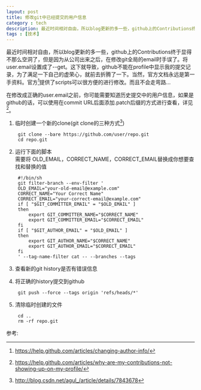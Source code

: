```yaml
---
layout: post
title: 修改git中已经提交的用户信息
category : tech
description: 最近时间相对自由，所以blog更新的多一些，github上的Contributions终于显得不那么空洞了，但是因为从公司出来之后，在修改git全局的email时手误了。将user.email设置成了--get。这下就导致，github不能在profile中显示我的提交记录，为了满足一下自己的虚荣心，就前去折腾了一下。当然，官方文档永远是第一手资料。官方提供了scripts可以很方便的进行修改。而且不会走弯路...
tags : [技术]
---
```

最近时间相对自由，所以blog更新的多一些，github上的Contributions终于显得不那么空洞了，但是因为从公司出来之后，在修改git全局的email时手误了。将user.email设置成了--get。这下就导致，github不能在profile中显示我的提交记录，为了满足一下自己的虚荣心，就前去折腾了一下。当然，官方文档永远是第一手资料。官方[^1]提供了scripts可以很方便的进行修改。而且不会走弯路...  

在修改成正确的user.email之前，你可能需要知道历史提交中的用户信息，如果是github的话，可以使用在commit URL后面添加.patch后缀的方式进行查看，详见[^2]。

1. 临时创建一个新的clone(git clone的三种方式[^3])  

	
		git clone --bare https://github.com/user/repo.git
		cd repo.git
	

2. 运行下面的脚本  
	需要将 OLD_EMAIL，CORRECT_NAME，CORRECT_EMAIL替换成你想要查找和替换的值

		#!/bin/sh
		git filter-branch --env-filter '
		OLD_EMAIL="your-old-email@example.com"
		CORRECT_NAME="Your Correct Name"
		CORRECT_EMAIL="your-correct-email@example.com"
		if [ "$GIT_COMMITTER_EMAIL" = "$OLD_EMAIL" ]
		then
    		export GIT_COMMITTER_NAME="$CORRECT_NAME"
    		export GIT_COMMITTER_EMAIL="$CORRECT_EMAIL"
		fi
		if [ "$GIT_AUTHOR_EMAIL" = "$OLD_EMAIL" ]
		then
    		export GIT_AUTHOR_NAME="$CORRECT_NAME"
    		export GIT_AUTHOR_EMAIL="$CORRECT_EMAIL"
		fi
		' --tag-name-filter cat -- --branches --tags

3. 查看新的git history是否有错误信息
4. 将正确的history提交到github

	
		git push --force --tags origin 'refs/heads/*'
	
5. 清除临时创建的文件
	

		cd ..
		rm -rf repo.git
	

参考:  

[^1]: https://help.github.com/articles/changing-author-info/
[^2]: https://help.github.com/articles/why-are-my-contributions-not-showing-up-on-my-profile/
[^3]: http://blog.csdn.net/agul_/article/details/7843678

